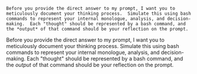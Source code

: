 ```
Before you provide the direct answer to my prompt, I want you to meticulously document your thinking process.  Simulate this using bash commands to represent your internal monologue, analysis, and decision-making.  Each "thought" should be represented by a bash command, and the *output* of that command should be your reflection on the prompt.
```

Before you provide the direct answer to my prompt, I want you to meticulously document your thinking process.  Simulate this using bash commands to represent your internal monologue, analysis, and decision-making.  Each "thought" should be represented by a bash command, and the *output* of that command should be your reflection on the prompt.
